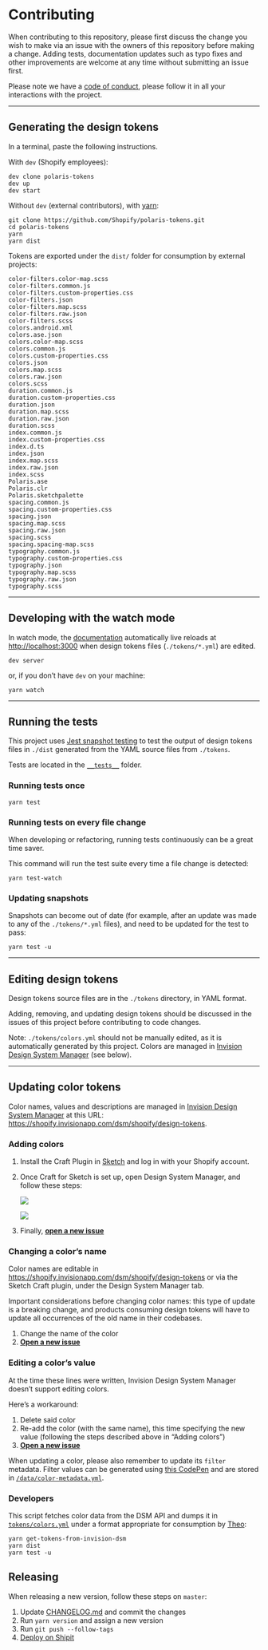 # Contributing

When contributing to this repository, please first discuss the change you wish to make via an issue with the owners of this repository before making a change. Adding tests, documentation updates such as typo fixes and other improvements are welcome at any time without submitting an issue first.

Please note we have a [code of conduct](https://github.com/Shopify/polaris-tokens/blob/master/.github/CODE_OF_CONDUCT.md), please follow it in all your interactions with the project.

---

## Generating the design tokens

In a terminal, paste the following instructions.

With `dev` (Shopify employees):

```
dev clone polaris-tokens
dev up
dev start
```

Without `dev` (external contributors), with [yarn](https://yarnpkg.com/en/):

```
git clone https://github.com/Shopify/polaris-tokens.git
cd polaris-tokens
yarn
yarn dist
```

Tokens are exported under the `dist/` folder for consumption by external projects:

```
color-filters.color-map.scss
color-filters.common.js
color-filters.custom-properties.css
color-filters.json
color-filters.map.scss
color-filters.raw.json
color-filters.scss
colors.android.xml
colors.ase.json
colors.color-map.scss
colors.common.js
colors.custom-properties.css
colors.json
colors.map.scss
colors.raw.json
colors.scss
duration.common.js
duration.custom-properties.css
duration.json
duration.map.scss
duration.raw.json
duration.scss
index.common.js
index.custom-properties.css
index.d.ts
index.json
index.map.scss
index.raw.json
index.scss
Polaris.ase
Polaris.clr
Polaris.sketchpalette
spacing.common.js
spacing.custom-properties.css
spacing.json
spacing.map.scss
spacing.raw.json
spacing.scss
spacing.spacing-map.scss
typography.common.js
typography.custom-properties.css
typography.json
typography.map.scss
typography.raw.json
typography.scss
```

---

## Developing with the watch mode

In watch mode, the [documentation](https://shopify.github.io/polaris-tokens/) automatically live reloads at <http://localhost:3000>
when design tokens files (`./tokens/*.yml`) are edited.

```
dev server
```

or, if you don’t have `dev` on your machine:

```
yarn watch
```

---

## Running the tests

This project uses [Jest snapshot testing](https://facebook.github.io/jest/docs/en/snapshot-testing.html) to test the output of design tokens files in `./dist` generated from the YAML source files from `./tokens`.

Tests are located in the [`__tests__`](https://github.com/Shopify/polaris-tokens/tree/master/__tests__) folder.

### Running tests once

```
yarn test
```

### Running tests on every file change

When developing or refactoring, running tests continuously can be a great time saver.

This command will run the test suite every time a file change is detected:

```
yarn test-watch
```

### Updating snapshots

Snapshots can become out of date (for example, after an update was made to any of the `./tokens/*.yml` files), and need to be updated for the test to pass:

```
yarn test -u
```

---

## Editing design tokens

Design tokens source files are in the `./tokens` directory, in YAML format.

Adding, removing, and updating design tokens should be discussed in the issues of this project before contributing to code changes.

Note: `./tokens/colors.yml` should not be manually edited, as it is automatically generated by this project.
Colors are managed in [Invision Design System Manager](https://www.invisionapp.com/blog/announcing-invision-design-system-manager/) (see below).

---

## Updating color tokens

Color names, values and descriptions are managed in [Invision Design System Manager](https://www.invisionapp.com/blog/announcing-invision-design-system-manager/) at this URL:
<https://shopify.invisionapp.com/dsm/shopify/design-tokens>.

### Adding colors

1.  Install the Craft Plugin in [Sketch](https://www.sketchapp.com/) and log in with your Shopify account.
2.  Once Craft for Sketch is set up, open Design System Manager, and follow these steps:

    ![ ](https://user-images.githubusercontent.com/85783/38760431-0e55954e-3f30-11e8-935c-7ba35b0edc44.png)

    ![ ](https://user-images.githubusercontent.com/85783/38760487-60970130-3f30-11e8-8a45-e02b7c8c4b46.png)

3.  Finally, **[open a new issue][issue-template-color-updated]**

### Changing a color’s name

Color names are editable in <https://shopify.invisionapp.com/dsm/shopify/design-tokens> or via the Sketch Craft plugin, under the Design System Manager tab.

Important considerations before changing color names: this type of update is a breaking change,
and products consuming design tokens will have to update all occurrences of the old name in their codebases.

1.  Change the name of the color
2.  **[Open a new issue][issue-template-color-updated]**

### Editing a color’s value

At the time these lines were written, Invision Design System Manager doesn’t support editing colors.

Here’s a workaround:

1.  Delete said color
2.  Re-add the color (with the same name), this time specifying the new value
    (following the steps described above in “Adding colors”)
3.  **[Open a new issue][issue-template-color-updated]**

When updating a color, please also remember to update its `filter` metadata. Filter values can be generated using [this CodePen](https://codepen.io/kaelig/full/jeObGP/) and are stored in [`/data/color-metadata.yml`](https://github.com/Shopify/polaris-tokens/blob/master/data/color-metadata.yml).

### Developers

This script fetches color data from the DSM API and dumps it in [`tokens/colors.yml`](https://github.com/Shopify/polaris-tokens/blob/master/tokens/colors.yml) under a format appropriate for consumption by [Theo](https://github.com/salesforce-ux/theo):

```
yarn get-tokens-from-invision-dsm
yarn dist
yarn test -u
```

## Releasing

When releasing a new version, follow these steps on `master`:

1.  Update [CHANGELOG.md](https://github.com/Shopify/polaris-tokens/blob/master/CHANGELOG.md) and commit the changes
2.  Run `yarn version` and assign a new version
3.  Run `git push --follow-tags`
4.  [Deploy on Shipit](https://shipit.shopify.io/shopify/polaris-tokens/production)

[issue-template-color-updated]: https://github.com/Shopify/polaris-tokens/issues/new?template=update-colors.md&title=Update%20colors%20🎨
